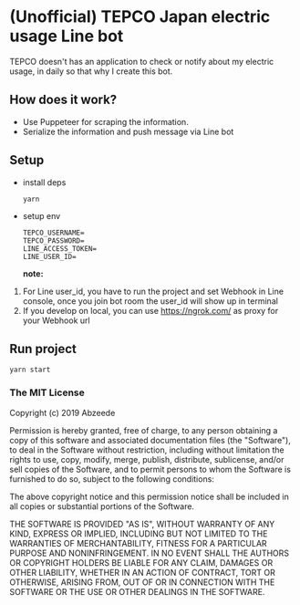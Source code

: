 # (Unofficial) TEPCO Japan electric usage Line bot

TEPCO doesn't has an application to check or notify about my electric usage, in daily so that why I create this bot.

## How does it work?

- Use Puppeteer for scraping the information.
- Serialize the information and push message via Line bot

## Setup

- install deps
  ```
  yarn
  ```
- setup env
  ```
  TEPCO_USERNAME=
  TEPCO_PASSWORD=
  LINE_ACCESS_TOKEN=
  LINE_USER_ID=
  ```
  **note:**

1. For Line user_id, you have to run the project and set Webhook in Line console, once you join bot room the user_id will show up in terminal
2. If you develop on local, you can use https://ngrok.com/ as proxy for your Webhook url

## Run project

```
yarn start
```

### The MIT License

Copyright (c) 2019 Abzeede

Permission is hereby granted, free of charge, to any person obtaining a copy
of this software and associated documentation files (the "Software"), to deal
in the Software without restriction, including without limitation the rights
to use, copy, modify, merge, publish, distribute, sublicense, and/or sell
copies of the Software, and to permit persons to whom the Software is
furnished to do so, subject to the following conditions:

The above copyright notice and this permission notice shall be included in
all copies or substantial portions of the Software.

THE SOFTWARE IS PROVIDED "AS IS", WITHOUT WARRANTY OF ANY KIND, EXPRESS OR
IMPLIED, INCLUDING BUT NOT LIMITED TO THE WARRANTIES OF MERCHANTABILITY,
FITNESS FOR A PARTICULAR PURPOSE AND NONINFRINGEMENT. IN NO EVENT SHALL THE
AUTHORS OR COPYRIGHT HOLDERS BE LIABLE FOR ANY CLAIM, DAMAGES OR OTHER
LIABILITY, WHETHER IN AN ACTION OF CONTRACT, TORT OR OTHERWISE, ARISING FROM,
OUT OF OR IN CONNECTION WITH THE SOFTWARE OR THE USE OR OTHER DEALINGS IN
THE SOFTWARE.

